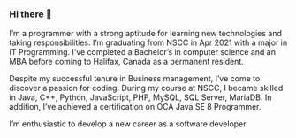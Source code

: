 ### Hi there 👋

I’m a programmer with a strong aptitude for learning new technologies 
and taking responsibilities. I’m graduating from NSCC in Apr 2021 with 
a major in IT Programming. I’ve completed a Bachelor’s in computer science 
and an MBA before coming to Halifax, Canada as a permanent resident.

Despite my successful tenure in Business management, I’ve come to discover 
a passion for coding. During my course at NSCC, I became skilled in Java, 
C++, Python, JavaScript, PHP, MySQL, SQL Server, MariaDB. In addition, 
I’ve achieved a certification on OCA Java SE 8 Programmer.

I’m enthusiastic to develop a new career as a software developer. 


